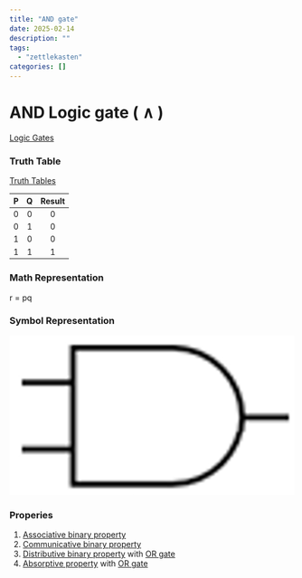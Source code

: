 ```yaml
---
title: "AND gate"
date: 2025-02-14
description: ""
tags: 
  - "zettlekasten"
categories: []
---
```


# AND Logic gate ( $\land$ )
[Logic Gates](Logic%20Gates.md)
### Truth Table
[Truth Tables](Truth%20Tables.md)

| P | Q | Result |
| :-: | :-: | :-: |
|0|0|0|
|0|1|0|
|1|0|0|
|1|1|1|

### Math Representation
r = pq

### Symbol Representation
![400x200](../attachments/AND_GATE.png)

### Properies
1. [Associative binary property](Associative%20binary%20property.md)
2. [Communicative binary property](Communicative%20binary%20property.md)
3. [Distributive binary property](Distributive%20binary%20property.md) with [OR gate](OR%20gate.md)
4. [Absorptive property](Absorptive%20property.md) with [OR gate](OR%20gate.md)

